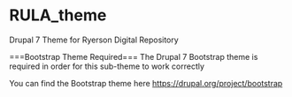 RULA_theme
==========

Drupal 7 Theme for Ryerson Digital Repository


===Bootstrap Theme Required===
The Drupal 7 Bootstrap theme is required in order for this sub-theme to work correctly

You can find the Bootstrap theme here https://drupal.org/project/bootstrap

